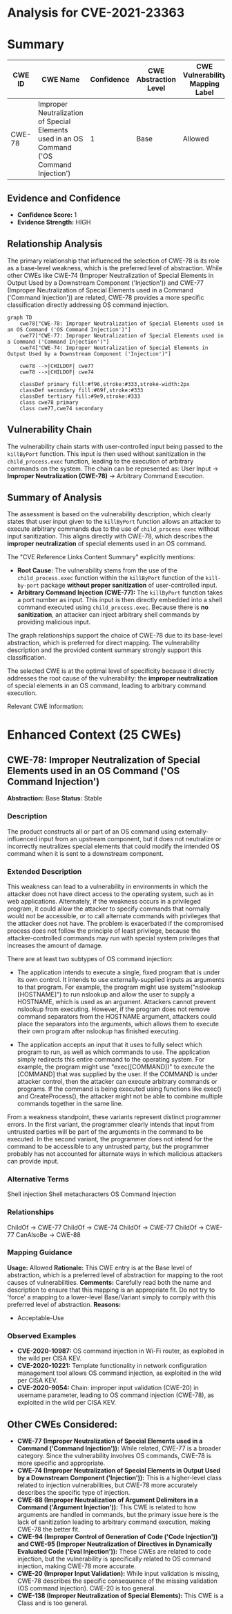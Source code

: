# Analysis for CVE-2021-23363

# Summary
| CWE ID | CWE Name | Confidence | CWE Abstraction Level | CWE Vulnerability Mapping Label | CWE-Vulnerability Mapping Notes |
|---|---|---|---|---|---|
| CWE-78 | Improper Neutralization of Special Elements used in an OS Command ('OS Command Injection') | 1 | Base | Allowed | Primary CWE |

## Evidence and Confidence

*   **Confidence Score:** 1
*   **Evidence Strength:** HIGH

## Relationship Analysis
The primary relationship that influenced the selection of CWE-78 is its role as a base-level weakness, which is the preferred level of abstraction. While other CWEs like CWE-74 (Improper Neutralization of Special Elements in Output Used by a Downstream Component ('Injection')) and CWE-77 (Improper Neutralization of Special Elements used in a Command ('Command Injection')) are related, CWE-78 provides a more specific classification directly addressing OS command injection.
```mermaid
graph TD
    cwe78["CWE-78: Improper Neutralization of Special Elements used in an OS Command ('OS Command Injection')"]
    cwe77["CWE-77: Improper Neutralization of Special Elements used in a Command ('Command Injection')"]
    cwe74["CWE-74: Improper Neutralization of Special Elements in Output Used by a Downstream Component ('Injection')"]
    
    cwe78 -->|CHILDOF| cwe77
    cwe78 -->|CHILDOF| cwe74
    
    classDef primary fill:#f96,stroke:#333,stroke-width:2px
    classDef secondary fill:#69f,stroke:#333
    classDef tertiary fill:#9e9,stroke:#333
    class cwe78 primary
    class cwe77,cwe74 secondary
```

## Vulnerability Chain
The vulnerability chain starts with user-controlled input being passed to the `killByPort` function. This input is then used without sanitization in the `child_process.exec` function, leading to the execution of arbitrary commands on the system. The chain can be represented as: User Input -> **Improper Neutralization (CWE-78)** -> Arbitrary Command Execution.

## Summary of Analysis
The assessment is based on the vulnerability description, which clearly states that user input given to the `killByPort` function allows an attacker to execute arbitrary commands due to the use of `child_process exec` without input sanitization. This aligns directly with CWE-78, which describes the **improper neutralization** of special elements used in an OS command.

The "CVE Reference Links Content Summary" explicitly mentions:
*   **Root Cause:** The vulnerability stems from the use of the `child_process.exec` function within the `killByPort` function of the `kill-by-port` package **without proper sanitization** of user-controlled input.
*   **Arbitrary Command Injection (CWE-77):** The `killByPort` function takes a port number as input. This input is then directly embedded into a shell command executed using `child_process.exec`. Because there is **no sanitization**, an attacker can inject arbitrary shell commands by providing malicious input.

The graph relationships support the choice of CWE-78 due to its base-level abstraction, which is preferred for direct mapping. The vulnerability description and the provided content summary strongly support this classification.

The selected CWE is at the optimal level of specificity because it directly addresses the root cause of the vulnerability: the **improper neutralization** of special elements in an OS command, leading to arbitrary command execution.

Relevant CWE Information:

# Enhanced Context (25 CWEs)

## CWE-78: Improper Neutralization of Special Elements used in an OS Command ('OS Command Injection')
**Abstraction:** Base
**Status:** Stable

### Description
The product constructs all or part of an OS command using externally-influenced input from an upstream component, but it does not neutralize or incorrectly neutralizes special elements that could modify the intended OS command when it is sent to a downstream component.

### Extended Description
This weakness can lead to a vulnerability in environments in which the attacker does not have direct access to the operating system, such as in web applications. Alternately, if the weakness occurs in a privileged program, it could allow the attacker to specify commands that normally would not be accessible, or to call alternate commands with privileges that the attacker does not have. The problem is exacerbated if the compromised process does not follow the principle of least privilege, because the attacker-controlled commands may run with special system privileges that increases the amount of damage.

There are at least two subtypes of OS command injection:

  - The application intends to execute a single, fixed program that is under its own control. It intends to use externally-supplied inputs as arguments to that program. For example, the program might use system("nslookup [HOSTNAME]") to run nslookup and allow the user to supply a HOSTNAME, which is used as an argument. Attackers cannot prevent nslookup from executing. However, if the program does not remove command separators from the HOSTNAME argument, attackers could place the separators into the arguments, which allows them to execute their own program after nslookup has finished executing.

  - The application accepts an input that it uses to fully select which program to run, as well as which commands to use. The application simply redirects this entire command to the operating system. For example, the program might use "exec([COMMAND])" to execute the [COMMAND] that was supplied by the user. If the COMMAND is under attacker control, then the attacker can execute arbitrary commands or programs. If the command is being executed using functions like exec() and CreateProcess(), the attacker might not be able to combine multiple commands together in the same line.

From a weakness standpoint, these variants represent distinct programmer errors. In the first variant, the programmer clearly intends that input from untrusted parties will be part of the arguments in the command to be executed. In the second variant, the programmer does not intend for the command to be accessible to any untrusted party, but the programmer probably has not accounted for alternate ways in which malicious attackers can provide input.

### Alternative Terms
Shell injection
Shell metacharacters
OS Command Injection

### Relationships
ChildOf -> CWE-77
ChildOf -> CWE-74
ChildOf -> CWE-77
ChildOf -> CWE-77
CanAlsoBe -> CWE-88

### Mapping Guidance
**Usage:** Allowed
**Rationale:** This CWE entry is at the Base level of abstraction, which is a preferred level of abstraction for mapping to the root causes of vulnerabilities.
**Comments:** Carefully read both the name and description to ensure that this mapping is an appropriate fit. Do not try to 'force' a mapping to a lower-level Base/Variant simply to comply with this preferred level of abstraction.
**Reasons:**
- Acceptable-Use

### Observed Examples
- **CVE-2020-10987:** OS command injection in Wi-Fi router, as exploited in the wild per CISA KEV.
- **CVE-2020-10221:** Template functionality in network configuration management tool allows OS command injection, as exploited in the wild per CISA KEV.
- **CVE-2020-9054:** Chain: improper input validation (CWE-20) in username parameter, leading to OS command injection (CWE-78), as exploited in the wild per CISA KEV.

## Other CWEs Considered:

*   **CWE-77 (Improper Neutralization of Special Elements used in a Command ('Command Injection')):** While related, CWE-77 is a broader category. Since the vulnerability involves OS commands, CWE-78 is more specific and appropriate.
*   **CWE-74 (Improper Neutralization of Special Elements in Output Used by a Downstream Component ('Injection')):** This is a higher-level class related to injection vulnerabilities, but CWE-78 more accurately describes the specific type of injection.
*   **CWE-88 (Improper Neutralization of Argument Delimiters in a Command ('Argument Injection')):** This CWE is related to how arguments are handled in commands, but the primary issue here is the lack of sanitization leading to arbitrary command execution, making CWE-78 the better fit.
*   **CWE-94 (Improper Control of Generation of Code ('Code Injection')) and CWE-95 (Improper Neutralization of Directives in Dynamically Evaluated Code ('Eval Injection')):** These CWEs are related to code injection, but the vulnerability is specifically related to OS command injection, making CWE-78 more accurate.
*   **CWE-20 (Improper Input Validation):** While input validation is missing, CWE-78 describes the specific consequence of the missing validation (OS command injection). CWE-20 is too general.
*   **CWE-138 (Improper Neutralization of Special Elements):** This CWE is a Class and is too general.